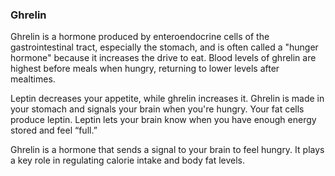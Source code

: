 ### Ghrelin
Ghrelin is a hormone produced by enteroendocrine cells of the gastrointestinal tract, especially the stomach, and is often called a "hunger hormone" because it increases the drive to eat. Blood levels of ghrelin are highest before meals when hungry, returning to lower levels after mealtimes.

Leptin decreases your appetite, while ghrelin increases it. Ghrelin is made in your stomach and signals your brain when you're hungry. Your fat cells produce leptin. Leptin lets your brain know when you have enough energy stored and feel “full.”

Ghrelin is a hormone that sends a signal to your brain to feel hungry. It plays a key role in regulating calorie intake and body fat levels.


